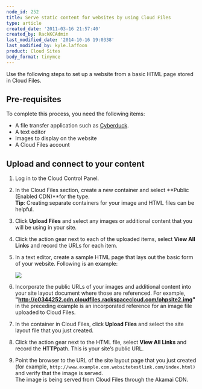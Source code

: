 ```yaml
---
node_id: 252
title: Serve static content for websites by using Cloud Files
type: article
created_date: '2011-03-16 21:57:40'
created_by: RackKCAdmin
last_modified_date: '2014-10-16 19:0338'
last_modified_by: kyle.laffoon
product: Cloud Sites
body_format: tinymce
---
```


Use the following steps to set up a website from a basic HTML page
stored in Cloud Files.

Pre-requisites
--------------

To complete this process, you need the following items:

-   A file transfer application such as
    [Cyberduck](http://www.rackspace.com/knowledge_center/article/configuring-rackspace-cloud-files-with-cyberduck).
-   A text editor
-   Images to display on the website
-   A Cloud Files account

Upload and connect to your content
----------------------------------

1.  Log in to the Cloud Control Panel.
2.  In the Cloud Files section, create a new container and select
    **Public (Enabled CDN)**for the type.<br>
     **Tip**: Creating separate containers for your image and HTML files
    can be helpful.
3.  Click **Upload Files** and select any images or additional content
    that you will be using in your site.
4.  Click the action gear next to each of the uploaded items, select
    **View All Links** and record  the URLs for each item.
5.  In a text editor, create a sample HTML page that lays out the basic
    form of your website. Following is an example:<br>

    ![](/knowledge_center/sites/default/files/field/image/sitelayoutpage_0.png)
6.  Incorporate the public URLs of your images and additional content
    into your site layout document where those are referenced. For
    example,
    **"http://c0344252.cdn.cloudfiles.rackspacecloud.com/phpsite2.img"**
    in the preceding example is an incorporated reference for an image
    file uploaded to Cloud Files.
7.  In the container in Cloud Files, click **Upload Files** and select
    the site layout file that you just created.
8.  Click the action gear next to the HTML file, select **View All
    Links** and record the **HTTP**path. This is your site&rsquo;s public URL.
9.  Point the browser to the URL of the site layout page that you just
    created (for example,
    `http://www.example.com.websitetestlink.com/index.html)`  and verify
    that the image is served.<br>
     The image is being served from Cloud Files through the Akamai CDN.



